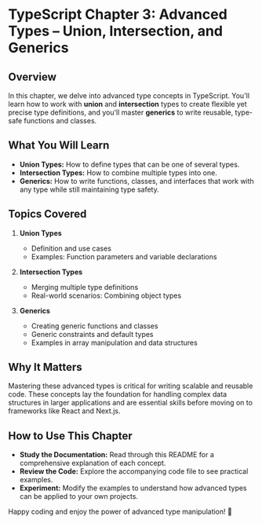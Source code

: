 # TypeScript Chapter 3: Advanced Types – Union, Intersection, and Generics

## Overview
In this chapter, we delve into advanced type concepts in TypeScript. You'll learn how to work with **union** and **intersection** types to create flexible yet precise type definitions, and you'll master **generics** to write reusable, type-safe functions and classes.

## What You Will Learn
- **Union Types:** How to define types that can be one of several types.
- **Intersection Types:** How to combine multiple types into one.
- **Generics:** How to write functions, classes, and interfaces that work with any type while still maintaining type safety.

## Topics Covered
1. **Union Types**  
   - Definition and use cases  
   - Examples: Function parameters and variable declarations

2. **Intersection Types**  
   - Merging multiple type definitions  
   - Real-world scenarios: Combining object types

3. **Generics**  
   - Creating generic functions and classes  
   - Generic constraints and default types  
   - Examples in array manipulation and data structures

## Why It Matters
Mastering these advanced types is critical for writing scalable and reusable code. These concepts lay the foundation for handling complex data structures in larger applications and are essential skills before moving on to frameworks like React and Next.js.

## How to Use This Chapter
- **Study the Documentation:** Read through this README for a comprehensive explanation of each concept.
- **Review the Code:** Explore the accompanying code file to see practical examples.
- **Experiment:** Modify the examples to understand how advanced types can be applied to your own projects.

Happy coding and enjoy the power of advanced type manipulation! 🚀
